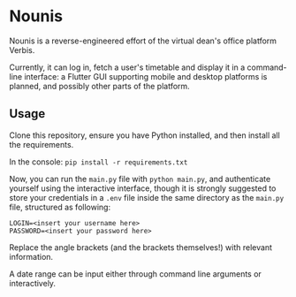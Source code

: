 # Nounis

Nounis is a reverse-engineered effort of the virtual dean's office platform Verbis.

Currently, it can log in, fetch a user's timetable and display it in a command-line interface: a Flutter GUI supporting mobile and desktop platforms is planned, and possibly other parts of the platform.


## Usage

Clone this repository, ensure you have Python installed, and then install all the requirements.

In the console: `pip install -r requirements.txt`

Now, you can run the `main.py` file with `python main.py`, and authenticate yourself using the interactive interface, though it is strongly suggested to store your credentials in a `.env` file inside the same directory as the `main.py` file, structured as following:
```
LOGIN=<insert your username here>
PASSWORD=<insert your password here>
```
Replace the angle brackets (and the brackets themselves!) with relevant information.

A date range can be input either through command line arguments or interactively.
